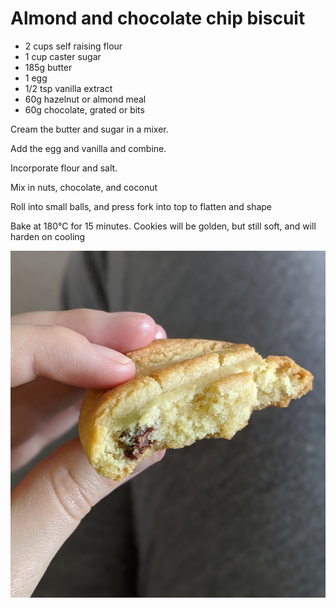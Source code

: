 # Almond and chocolate chip biscuit

 * 2 cups self raising flour
 * 1 cup caster sugar
 * 185g butter
 * 1 egg
 * 1/2 tsp vanilla extract
 * 60g hazelnut or almond meal
 * 60g chocolate, grated or bits


Cream the butter and sugar in a mixer. 

Add the egg and vanilla and combine.

Incorporate flour and salt. 

Mix in nuts, chocolate, and coconut

Roll into small balls, and press fork into top to flatten and shape

Bake at 180°C for 15 minutes. Cookies will be golden, but still soft, and will harden on cooling
 
![Almond Biscuit](../media/almondbiscuit.jpg)
